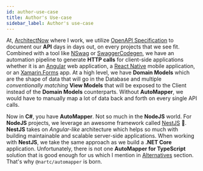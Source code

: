 ```yaml
---
id: author-use-case
title: Author's Use-case
sidebar_label: Author's use-case
---
```


At, [ArchitectNow](https://architectnow.net) where I work, we utilize [OpenAPI Specification](https://swagger.io/docs/specification/about/) to document our **API** days in days out, on every projects that we see fit.
Combined with a tool like [NSwag](https://github.com/RicoSuter/NSwag) or [SwaggerCodegen](https://github.com/swagger-api/swagger-codegen), we have an automation pipeline to generate
**HTTP calls** for client-side applications whether it is an [Angular](https://angular.io) web application, a [React Native](https://facebook.github.io/react-native/) mobile application, or an [Xamarin.Forms](https://docs.microsoft.com/en-us/xamarin/xamarin-forms/) app.
At a high level, we have **Domain Models** which are the shape of data that will go in the Database and multiple *conventionally matching* **View Models** that will be exposed to the Client instead of the **Domain Models** counterparts.
Without **AutoMapper**, we would have to manually map a lot of data back and forth on every single API calls.

Now in **C#**, you have **AutoMapper**. Not so much in the **NodeJS** world. For **NodeJS** projects, we leverage an awesome framework called [NestJS](https://nestjs.com) 🎇. **NestJS**
takes on *Angular-like* architecture which helps so much with building maintainable and scalable server-side applications. When working with **NestJS**, we take the same approach as we build a **.NET Core** application.
Unfortunately, there is not one **AutoMapper for TypeScript** solution that is good enough for us which I mention in [Alternatives]() section. That's why `@nartc/automapper` is born.
